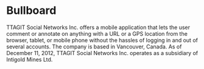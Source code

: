 Bullboard
=========

TTAGIT Social Networks Inc. offers a mobile application that lets the user comment or annotate on anything with a URL or a GPS location from the browser, tablet, or mobile phone without the hassles of logging in and out of several accounts. The company is based in Vancouver, Canada. As of December 11, 2012, TTAGIT Social Networks Inc. operates as a subsidiary of Intigold Mines Ltd.